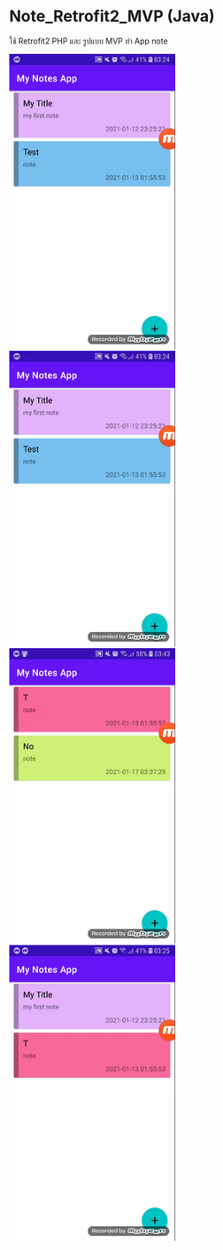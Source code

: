 # Note_Retrofit2_MVP (Java)
ใช้ Retrofit2 PHP และ รูปแบบ MVP ทำ App note

<img src="https://raw.githubusercontent.com/Donung/Note_Retrofit2_MVP/main/image.gif/01.gif" width="300"/> <img src="https://raw.githubusercontent.com/Donung/Note_Retrofit2_MVP/main/image.gif/02.gif" width="300"/> <img src="https://raw.githubusercontent.com/Donung/Note_Retrofit2_MVP/main/image.gif/03.gif" width="300"/> <img src="https://raw.githubusercontent.com/Donung/Note_Retrofit2_MVP/main/image.gif/04.gif" width="300"/>
